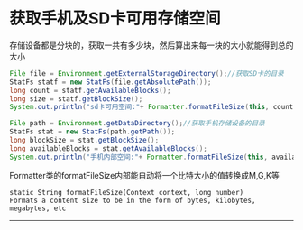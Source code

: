获取手机及SD卡可用存储空间
===
 
存储设备都是分块的，获取一共有多少块，然后算出来每一块的大小就能得到总的大小 
  
```java 
File file = Environment.getExternalStorageDirectory();//获取SD卡的目录
StatFs statf = new StatFs(file.getAbsolutePath());
long count = statf.getAvailableBlocks();
long size = statf.getBlockSize();
System.out.println("sd卡可用空间:"+ Formatter.formatFileSize(this, count*size));

File path = Environment.getDataDirectory();//获取手机存储设备的目录
StatFs stat = new StatFs(path.getPath());
long blockSize = stat.getBlockSize();
long availableBlocks = stat.getAvailableBlocks();
System.out.println("手机内部空间:"+ Formatter.formatFileSize(this, availableBlocks*blockSize));
```
Formatter类的formatFileSize内部能自动将一个比特大小的值转换成M,G,K等

```
static String formatFileSize(Context context, long number)
Formats a content size to be in the form of bytes, kilobytes, megabytes, etc
```

---